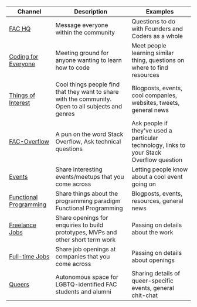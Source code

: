 | Channel  | Description  | Examples  |
|---|---|---|
| [FAC HQ](https://gitter.im/foundersandcoders)  | Message everyone within the community  | Questions to do with Founders and Coders as a whole  |
| [Coding for Everyone](https://gitter.im/codingforeveryone)  | Meeting ground for anyone wanting to learn how to code  |  Meet people learning similar thing, questions on where to find resources   |
| [Things of Interest](https://gitter.im/foundersandcoders/things-of-interest)  | Cool things people find that they want to share with the community. Open to all subjects and genres  | Blogposts, events, cool companies, websites, tweets, general news  |
| [FAC-Overflow](https://gitter.im/foundersandcoders/facoverflow)  | A pun on the word Stack Overflow, Ask technical questions  | Ask people if they've used a particular technology, links to your Stack Overflow question |
| [Events](https://gitter.im/foundersandcoders/events)  | Share interesting events/meetups that you come across  | Letting people know about a cool event going on |
| [Functional Programming](https://gitter.im/foundersandcoders/fp)  | Share things about the programming paradigm Functional Programming  | Blogposts, events, resources, general news  |
| [Freelance Jobs](https://gitter.im/foundersandcoders/freelancers)  | Share openings for enquiries to build prototypes, MVPs and other short term work  | Passing on details about the work  |
| [Full-time Jobs](https://gitter.im/foundersandcoders/jobs)  | Share job openings at companies that you come across  | Passing on details about openings  |
| [Queers](https://gitter.im/foundersandcoders/queers)  | Autonomous space for LGBTQ-identified FAC students and alumni  | Sharing details of queer-specific events, general chit-chat |
